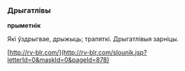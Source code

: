 ### Дрыгатлівы
**прыметнік**

Які ўздрыгвае, дрыжыць; трапяткі. Дрыгатлівыя зарніцы.

<a rel="author">[http://rv-blr.com/](http://rv-blr.com/slounik.jsp?letterId=0&maskId=0&pageId=878)</a>
